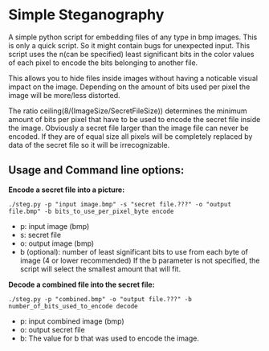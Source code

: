 # Simple Steganography
A simple python script for embedding files of any type in bmp images. This is only a quick script. So it might contain bugs for unexpected input.
This script uses the n(can be specified) least significant bits in the color values of each pixel to encode the bits belonging to another file.

This allows you to hide files inside images without having a noticable visual impact on the image.
Depending on the amount of bits used per pixel the image will be more/less distorted. 

The ratio ceiling(8/(ImageSize/SecretFileSize)) determines the minimum amount of bits per pixel that have to be used to encode the secret file inside the image.
Obviously a secret file larger than the image file can never be encoded. If they are of equal size all pixels will be completely replaced by data of the secret file so it will be irrecognizable.


Usage and Command line options:
-----------------------------------------------
**Encode a secret file into a picture:**

    ./steg.py -p "input image.bmp" -s "secret file.???" -o "output file.bmp" -b bits_to_use_per_pixel_byte encode

- p: input image (bmp)
- s: secret file
- o: output image (bmp)
- b (optional): number of least significant bits to use from each byte of image (4 or lower recommended)
If the b parameter is not specified, the script will select the smallest amount that will fit.



**Decode a combined file into the secret file:**

    ./steg.py -p "combined.bmp" -o "output file.???" -b number_of_bits_used_to_encode decode

- p: input combined image (bmp)
- o: output secret file
- b: The value for b that was used to encode the image.
